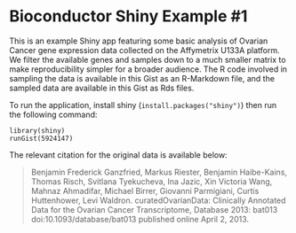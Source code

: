 Bioconductor Shiny Example #1
==============================

This is an example Shiny app featuring some basic analysis of Ovarian Cancer gene expression data collected on the Affymetrix U133A platform. We filter the available genes and samples down to a much smaller matrix to make reproducibility simpler for a broader audience. The R code involved in sampling the data is available in this Gist as an R-Markdown file, and the sampled data are available in this Gist as Rds files.

To run the application, install shiny (`install.packages("shiny")`) then run the following command:

    library(shiny)
    runGist(5924147)

The relevant citation for the original data is available below:

>  Benjamin Frederick Ganzfried, Markus Riester, Benjamin Haibe-Kains, Thomas
>  Risch, Svitlana Tyekucheva, Ina Jazic, Xin Victoria Wang, Mahnaz Ahmadifar,
>  Michael Birrer, Giovanni Parmigiani, Curtis Huttenhower, Levi Waldron.
>  curatedOvarianData: Clinically Annotated Data for the Ovarian Cancer
>  Transcriptome, Database 2013: bat013 doi:10.1093/database/bat013 published
>  online April 2, 2013.